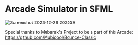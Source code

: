 # Arcade Simulator in SFML 

![Screenshot 2023-12-28 203559](https://github.com/thehamzaihsan/Arcade/assets/85873694/6b87d962-7f05-47e0-8d76-b8741934efdb)

Special thanks to Mubarak's Project to be a part of this Arcade: https://github.com/Mubicool/Bounce-Classic 
